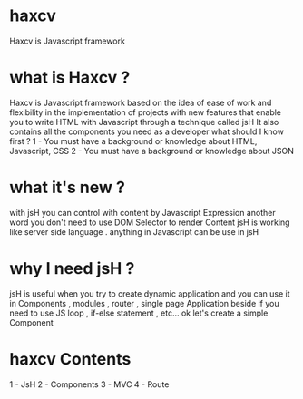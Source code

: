 # haxcv
Haxcv  is Javascript framework
# what is Haxcv ?

Haxcv is Javascript framework based on the idea of ease of work and flexibility in the implementation of projects with new features that enable you to write HTML with Javascript through a technique called jsH It also contains all the components you need as a developer
what should I know first ?
 1 - You must have a background or knowledge about HTML, Javascript, CSS
 2 - You must have a background or knowledge about JSON

# what it's new ?

with jsH you can control with content by Javascript Expression
another word you don't need to use DOM Selector to render Content
jsH is working like server side language .
anything in Javascript can be use in jsH


# why I need jsH ?

jsH is useful when you try to create dynamic application and you can use it in Components , modules , router , single page Application beside if you need to use JS loop , if-else statement , etc...
ok let's create a simple Component

# haxcv Contents 
1 - JsH 
2 - Components
3 - MVC
4 - Route



